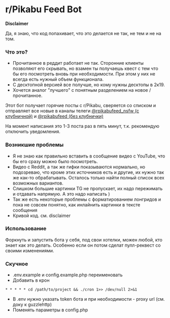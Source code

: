 # r/Pikabu Feed Bot

**Disclaimer**

Да, я знаю, что код попахивает, что это делается не так, не тем и не на том.

### Что это?

* Прочитанное в реддит работает не так. Сторонние клиенты позволяют его скрывать, но взамен
ты получаешь квест с тем что бы его посмотреть вновь при необходимости. При этом у них не всегда есть нужный
объем функционала.
* С десктопной версией все получше, но кому нужны десктопы в 2к19.
* Хочется аналог "лучшего" с понятным разделением на новое / прочитанное.

Этот бот получает горячие посты с r/Pikabu, сверяется со списком и отправляет все новые
в каналы телеги [@rpikabufeed_nsfw (с клубничной)](https://t.me/rpikabufeed_nsfw) 
и [@rpikabufeed (без клубнички)](https://t.me/rpikabufeed)

На момент написания это 1-3 поста раз в пять минут, т.к. рекомендую отключить уведомления.

### Возникшие проблемы

* Я не знаю как правильно вставить в сообщение видео с YouTube, что бы его сразу можно было посмотреть.
* Видео с Reddit, а так же гифки показываются нормально, но подозреваю, что кроме этих источников есть и другие,
их нужно так же как-то обрабатывать. Осталось только найти полный список всех возможных вариантов.
* Слишком большие картинки TG не пропускает, их надо пережимать и отдавать напрямую. А это надо написать )
* Так же есть некоторые проблемы с форматированием лонгридов и пока не совсем понятно, как инлайнить картинки в тексте
сообщения
* Кривой код. см. disclaimer

### Использование

Форкнуть и запустить бота у себя, под свои хотелки, можен любой, кто знает как это делать. Особенно если он потом
сделат пулл-реквест со своими изменениями. 

### Скучное

* .env.example и config.example.php переименовать
* Добавить в крон
```
* * * * * cd /path/to/project && ./cron 1>> /dev/null 2>&1
```

* В .env нужно указать token бота и при необходимости - proxy url (см. доку к guzzlehttp)
* Поменять параметры в config.php
